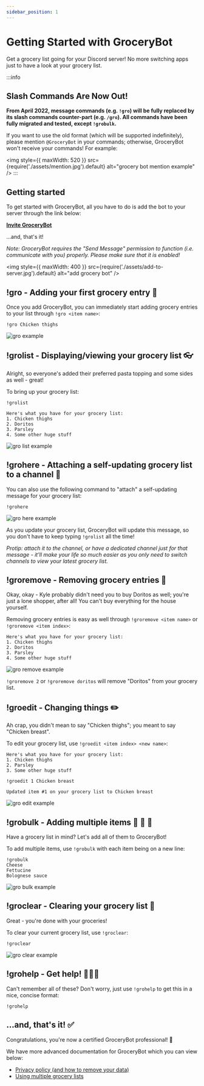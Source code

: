 ```yaml
---
sidebar_position: 1
---
```


# Getting Started with GroceryBot

Get a grocery list going for your Discord server! No more switching apps just to have a look at your grocery list.

:::info

## Slash Commands Are Now Out!

**From April 2022, message commands (e.g. `!gro`) will be fully replaced by its slash commands counter-part (e.g. `/gro`). All commands have been fully migrated and tested, except `!grobulk`.**

If you want to use the old format (which will be supported indefinitely), please mention `@GroceryBot` in your commands; otherwise, GroceryBot won't receive your commands! For example:

<img style={{ maxWidth: 520 }} src={require('./assets/mention.jpg').default} alt="grocery bot mention example" />
:::

## Getting started

To get started with GroceryBot, all you have to do is add the bot to your server through the link below:

**[Invite GroceryBot](https://discord.com/oauth2/authorize?client_id=815120759680532510&permissions=2048&scope=bot)**

...and, that's it!

_Note: GroceryBot requires the "Send Message" permission to function (i.e. communicate with you) properly. Please make sure that it is enabled!_

<!-- ![add grocery bot](./assets/add-to-server.jpg) -->

<img style={{ maxWidth: 400 }} src={require('./assets/add-to-server.jpg').default} alt="add grocery bot" />

## !gro - Adding your first grocery entry 📝

<!-- Picture this: you're currently in a Discord convo with your housemates. You're deciding on what to eat, and suddenly, an eureka hits you: a pasta dish would be amazing! You have to buy the ingredients first though. There are now 2 scenarios: you pull out your phone, fiddle around with a grocery list app, switch between that app and Discord multiple times as you telegraph what your housemates want on your pasta to your app; or...

...you just use GroceryBot and tell your housemates to add their desired ingredients themselves. Oh, and don't forget the snacks! -->

Once you add GroceryBot, you can immediately start adding grocery entries to your list through `!gro <item name>`:

```
!gro Chicken thighs
```

![gro example](./assets/gro.jpg)

## !grolist - Displaying/viewing your grocery list 👓

Alright, so everyone's added their preferred pasta topping and some sides as well - great!

To bring up your grocery list:

```
!grolist
```

```
Here's what you have for your grocery list:
1. Chicken thighs
2. Doritos
3. Parsley
4. Some other huge stuff
```

![gro list example](./assets/grolist.jpg)

## !grohere - Attaching a self-updating grocery list to a channel 📲

You can also use the following command to "attach" a self-updating message for your grocery list:

```
!grohere
```

![gro here example](./assets/grohere.gif)

As you update your grocery list, GroceryBot will update this message, so you don't have to keep typing `!grolist` all the time!

_Protip: attach it to the channel, or have a dedicated channel just for that message - it'll make your life so much easier as you only need to switch channels to view your latest grocery list._

## !groremove - Removing grocery entries 🧹

Okay, okay - Kyle probably didn't need you to buy Doritos as well; you're just a lone shopper, after all! You can't buy everything for the house yourself.

Removing grocery entries is easy as well through `!groremove <item name>` or `!groremove <item index>`:

```
Here's what you have for your grocery list:
1. Chicken thighs
2. Doritos
3. Parsley
4. Some other huge stuff
```

![gro remove example](./assets/groremove.jpg)

`!groremove 2` or `!groremove doritos` will remove "Doritos" from your grocery list.

## !groedit - Changing things ✏️

Ah crap, you didn't mean to say "Chicken thighs"; you meant to say "Chicken breast".

To edit your grocery list, use `!groedit <item index> <new name>`:

```
Here's what you have for your grocery list:
1. Chicken thighs
2. Parsley
3. Some other huge stuff
```

```
!groedit 1 Chicken breast
```

```
Updated item #1 on your grocery list to Chicken breast
```

![gro edit example](./assets/groedit.jpg)

## !grobulk - Adding multiple items 📝 📝 📝

Have a grocery list in mind? Let's add all of them to GroceryBot!

To add multiple items, use `!grobulk` with each item being on a new line:

```
!grobulk
Cheese
Fettucine
Bolognese sauce
```

![gro bulk example](./assets/grobulk.jpg)

## !groclear - Clearing your grocery list 🧹

Great - you're done with your groceries!

To clear your current grocery list, use `!groclear`:

```
!groclear
```

![gro clear example](./assets/groclear.jpg)

## !grohelp - Get help! 👨🏻‍⚕️

Can't remember all of these? Don't worry, just use `!grohelp` to get this in a nice, concise format:

```
!grohelp
```

## ...and, that's it! ✅

Congratulations, you're now a certified GroceryBot professional! 🎉

We have more advanced documentation for GroceryBot which you can view below:

- [Privacy policy (and how to remove your data)](./privacy-policy.md)
- [Using multiple grocery lists](./multilist.md)
